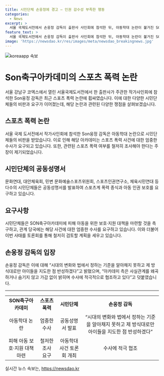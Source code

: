 ```yaml
---
title: 시민단체 손웅정에 경고 – 인권 감수성 부족한 행동
categories:
  - News
excerpt: >
  서울 국제도서전에서 손웅정 감독이 출판사 사인회에 참석한 뒤, 아동학대 논란이 불거진 SON축구아카데미를 비판하는 공동성명서가 등장했다. 스포츠 시민단체들은 인권 감수성 부족을 지적하며, 아동들을 지도하는 지도자와의 동등한 입장이 불가능하다고 주장했다. 해당 단체는 아카데미에 대한 보호·지원 대책과 스포츠 폭력 여부를 조사할 것을 요구했으며, 손 감독의 입장문에 대한 의구심을 나타내며 엄중한 수사를 촉구했다. 이에 대한 토론회 또한 개최될 예정이다.
feature_text: >
  서울 국제도서전에서 손웅정 감독이 출판사 사인회에 참석한 뒤, 아동학대 논란이 불거진 SON축구아카데미를 비판하는 공동성명서가 등장했다. 스포츠 시민단체들은 인권 감수성 부족을 지적하며, 아동들을 지도하는 지도자와의 동등한 입장이 불가능하다고 주장했다. 해당 단체는 아카데미에 대한 보호·지원 대책과 스포츠 폭력 여부를 조사할 것을 요구했으며, 손 감독의 입장문에 대한 의구심을 나타내며 엄중한 수사를 촉구했다. 이에 대한 토론회 또한 개최될 예정이다.
image: 'https://newsdao.kr/res/images/meta/newsdao_breakingnews.jpg'
---
```


<p><img src="https://newsdao.kr/res/images/meta/newsdao_breakingnews.jpg" alt="koreaapp 속보" /></p>

<h1>Son축구아카데미의 스포츠 폭력 논란</h1>

<p data-ke-size="size16">서울 강남구 코엑스에서 열린 서울국제도서전에서 한 출판사가 주관한 작가사인회에 참석한 Son웅정 감독은 최근 스포츠 폭력 논란에 휩싸였습니다. 이에 대한 다양한 시민단체들의 비판과 요구가 이어졌는데, 해당 논란과 관련된 다양한 쟁점을 살펴보겠습니다.</p>

<h2>스포츠 폭력 논란</h2>

<p data-ke-size="size16">서울 국제 도서전에서 작가사인회에 참석한 Son웅정 감독은 아동학대 논란으로 시민단체들의 비판을 받았습니다. 이로 인해 해당 아카데미는 스포츠 폭력 사건에 대한 엄중한 수사가 요구되고 있습니다. 또한, 관련된 스포츠 폭력 여부를 철저히 조사해야 한다는 주장이 제기되었습니다.</p>

<h2>시민단체의 공동성명서</h2>

<p data-ke-size="size16">문화연대, 대안체육회, 민변 문화예술스포츠위원회, 스포츠인권연구소, 체육시민연대 등 다수의 시민단체들은 공동성명서를 발표하여 스포츠계 폭력 종식과 아동 인권 보호를 요구하고 있습니다.</p>

<h2>요구사항</h2>

<p data-ke-size="size16">시민단체들은 SON축구아카데미에 피해 아동을 위한 보호·지원 대책을 마련할 것을 촉구하고, 관계 당국에는 해당 사건에 대한 엄중한 수사를 요구하고 있습니다. 이와 더불어 이번 사태를 토론회를 통해 철저히 검토할 계획을 세우고 있습니다.</p>

<h2>손웅정 감독의 입장</h2>

<p data-ke-size="size16">손웅정 감독은 이에 대해 “시대의 변화와 법에서 정하는 기준을 알아채지 못하고 제 방식대로만 아이들을 지도한 점 반성하겠다”고 밝혔으며, “아카데미 측은 사실관계를 왜곡하거나 숨기지 않고 가감 없이 밝히며 수사에 적극적으로 협조하고 있다”고 덧붙였습니다.</p>

<hr>

<table>
<tbody>
<tr>
<td style="text-align: center; height: 17px;"><b>SON축구아카데미</b></td>
<td style="text-align: center; height: 17px;"><b>스포츠 폭력</b></td>
<td style="text-align: center; height: 17px;"><b>시민단체</b></td>
<td style="text-align: center; height: 17px;"><b>손웅정 감독</b></td>
</tr>
<tr>
<td style="text-align: center; height: 17px;">아동학대 논란</td>
<td style="text-align: center; height: 17px;">엄중한 수사</td>
<td style="text-align: center; height: 17px;">공동성명서 발표</td>
<td style="text-align: center; height: 17px;">“시대의 변화와 법에서 정하는 기준을 알아채지 못하고 제 방식대로만 아이들을 지도한 점 반성하겠다”</td>
</tr>
<tr>
<td style="text-align: center; height: 17px;">피해 아동 보호·지원 대책 마련</td>
<td style="text-align: center; height: 17px;">철저한 조사 요구</td>
<td style="text-align: center; height: 17px;">아동학대 사건 토론회 개최</td>
<td style="text-align: center; height: 17px;">수사에 적극 협조</td>
</tr>
</tbody>
</table>
실시간 뉴스 속보는, <a href="https://newsdao.kr" rel="dofollow">https://newsdao.kr</a>


